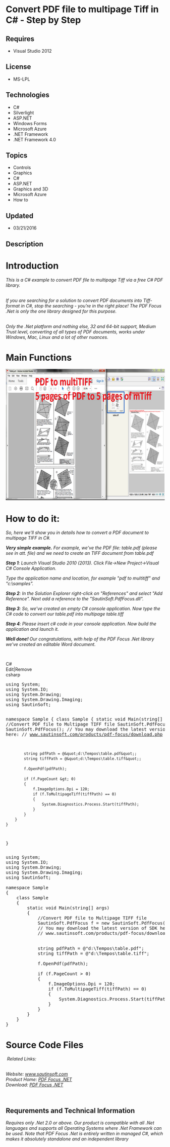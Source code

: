 # Convert PDF file to multipage Tiff in C# - Step by Step
## Requires
- Visual Studio 2012
## License
- MS-LPL
## Technologies
- C#
- Silverlight
- ASP.NET
- Windows Forms
- Microsoft Azure
- .NET Framework
- .NET Framework 4.0
## Topics
- Controls
- Graphics
- C#
- ASP.NET
- Graphics and 3D
- Microsoft Azure
- How to
## Updated
- 03/21/2016
## Description

<h1>Introduction</h1>
<p><em>This is a C# example to convert PDF file to multipage Tiff via a free C# PDF library.</em></p>
<p><em><br>
If you are searching for a solution to convert PDF documents into Tiff-format in C#, stop the searching - you're in the right place! The PDF Focus .Net is only the one library designed for this purpose.</em></p>
<p><em><br>
Only the .Net platform and nothing else, 32 and 64-bit support, Medium Trust level, converting of all types of PDF documents, works under Windows, Mac, Linux and a lot of other nuances</em><em>.</em></p>
<h1><strong>Main Functions</strong></h1>
<p><em><img id="149806" src="149806-pdf_to_tiff.png" alt="" width="700" height="414"></em></p>
<h1>How to do it:</h1>
<p><em>So, here we'll show you in details how to convert a PDF document to multipage TIFF in C#.</em></p>
<p><em><strong><span class="blue12b">Very simple example.</span></strong>&nbsp;For example, we've the PDF file: table.pdf (please see in att. file) and we need to create an TIFF document from table.pdf</em></p>
<p><em><span class="blue12b"><strong>Step 1</strong>:</span>&nbsp;Launch Visual Studio 2010 (2013). Click File-&gt;New Project-&gt;Visual C# Console Application.</em></p>
<p><em>Type the application name and location, for example &quot;pdf to multitiff&quot; and &quot;c:\samples&quot;.</em></p>
<p><em><span class="blue12b"><strong>Step 2</strong>:</span>&nbsp;In the Solution Explorer right-click on &quot;References&quot; and select &quot;Add Reference&quot;. Next add a reference to the &quot;SautinSoft.PdfFocus.dll&quot;</em><em>.</em></p>
<p><em><span class="blue12b"><strong>Step 3</strong>:</span>&nbsp;So, we've created an empty C# console application. Now type the C# code to convert our table.pdf into multipage table.tiff</em></p>
<p><em><strong>Step 4</strong>: Please insert c# code in your console application.&nbsp;Now build the application and launch it.</em></p>
<p><em><strong><span class="blue12b">Well done!</span>&nbsp;</strong>Our congratulations, with help of the PDF Focus .Net library we've created an editable Word document.</em></p>
<p>&nbsp;</p>
<div class="scriptcode">
<div class="pluginEditHolder" pluginCommand="mceScriptCode">
<div class="title"><span>C#</span></div>
<div class="pluginLinkHolder"><span class="pluginEditHolderLink">Edit</span>|<span class="pluginRemoveHolderLink">Remove</span></div>
<span class="hidden">csharp</span>
<pre class="hidden">using System;
using System.IO;
using System.Drawing;
using System.Drawing.Imaging;
using SautinSoft;

namespace Sample
{
    class Sample
    {
        static void Main(string[] args)
        {
            //Convert PDF file to Multipage TIFF file
            SautinSoft.PdfFocus f = new SautinSoft.PdfFocus();
            // You may download the latest version of SDK here: 
            // www.sautinsoft.com/products/pdf-focus/download.php 


            string pdfPath = @&quot;d:\Tempos\table.pdf&quot;;
            string tiffPath = @&quot;d:\Tempos\table.tiff&quot;;

            f.OpenPdf(pdfPath);

            if (f.PageCount &gt; 0)
            {
                f.ImageOptions.Dpi = 120;
                if (f.ToMultipageTiff(tiffPath) == 0)
                {
                    System.Diagnostics.Process.Start(tiffPath);
                }
            }
        }
    }
}
</pre>
<div class="preview">
<pre class="csharp"><span class="cs__keyword">using</span>&nbsp;System;&nbsp;
<span class="cs__keyword">using</span>&nbsp;System.IO;&nbsp;
<span class="cs__keyword">using</span>&nbsp;System.Drawing;&nbsp;
<span class="cs__keyword">using</span>&nbsp;System.Drawing.Imaging;&nbsp;
<span class="cs__keyword">using</span>&nbsp;SautinSoft;&nbsp;
&nbsp;
<span class="cs__keyword">namespace</span>&nbsp;Sample&nbsp;
{&nbsp;
&nbsp;&nbsp;&nbsp;&nbsp;<span class="cs__keyword">class</span>&nbsp;Sample&nbsp;
&nbsp;&nbsp;&nbsp;&nbsp;{&nbsp;
&nbsp;&nbsp;&nbsp;&nbsp;&nbsp;&nbsp;&nbsp;&nbsp;<span class="cs__keyword">static</span>&nbsp;<span class="cs__keyword">void</span>&nbsp;Main(<span class="cs__keyword">string</span>[]&nbsp;args)&nbsp;
&nbsp;&nbsp;&nbsp;&nbsp;&nbsp;&nbsp;&nbsp;&nbsp;{&nbsp;
&nbsp;&nbsp;&nbsp;&nbsp;&nbsp;&nbsp;&nbsp;&nbsp;&nbsp;&nbsp;&nbsp;&nbsp;<span class="cs__com">//Convert&nbsp;PDF&nbsp;file&nbsp;to&nbsp;Multipage&nbsp;TIFF&nbsp;file</span>&nbsp;
&nbsp;&nbsp;&nbsp;&nbsp;&nbsp;&nbsp;&nbsp;&nbsp;&nbsp;&nbsp;&nbsp;&nbsp;SautinSoft.PdfFocus&nbsp;f&nbsp;=&nbsp;<span class="cs__keyword">new</span>&nbsp;SautinSoft.PdfFocus();&nbsp;
&nbsp;&nbsp;&nbsp;&nbsp;&nbsp;&nbsp;&nbsp;&nbsp;&nbsp;&nbsp;&nbsp;&nbsp;<span class="cs__com">//&nbsp;You&nbsp;may&nbsp;download&nbsp;the&nbsp;latest&nbsp;version&nbsp;of&nbsp;SDK&nbsp;here:&nbsp;</span>&nbsp;
&nbsp;&nbsp;&nbsp;&nbsp;&nbsp;&nbsp;&nbsp;&nbsp;&nbsp;&nbsp;&nbsp;&nbsp;<span class="cs__com">//&nbsp;www.sautinsoft.com/products/pdf-focus/download.php&nbsp;</span>&nbsp;
&nbsp;
&nbsp;
&nbsp;&nbsp;&nbsp;&nbsp;&nbsp;&nbsp;&nbsp;&nbsp;&nbsp;&nbsp;&nbsp;&nbsp;<span class="cs__keyword">string</span>&nbsp;pdfPath&nbsp;=&nbsp;@<span class="cs__string">&quot;d:\Tempos\table.pdf&quot;</span>;&nbsp;
&nbsp;&nbsp;&nbsp;&nbsp;&nbsp;&nbsp;&nbsp;&nbsp;&nbsp;&nbsp;&nbsp;&nbsp;<span class="cs__keyword">string</span>&nbsp;tiffPath&nbsp;=&nbsp;@<span class="cs__string">&quot;d:\Tempos\table.tiff&quot;</span>;&nbsp;
&nbsp;
&nbsp;&nbsp;&nbsp;&nbsp;&nbsp;&nbsp;&nbsp;&nbsp;&nbsp;&nbsp;&nbsp;&nbsp;f.OpenPdf(pdfPath);&nbsp;
&nbsp;
&nbsp;&nbsp;&nbsp;&nbsp;&nbsp;&nbsp;&nbsp;&nbsp;&nbsp;&nbsp;&nbsp;&nbsp;<span class="cs__keyword">if</span>&nbsp;(f.PageCount&nbsp;&gt;&nbsp;<span class="cs__number">0</span>)&nbsp;
&nbsp;&nbsp;&nbsp;&nbsp;&nbsp;&nbsp;&nbsp;&nbsp;&nbsp;&nbsp;&nbsp;&nbsp;{&nbsp;
&nbsp;&nbsp;&nbsp;&nbsp;&nbsp;&nbsp;&nbsp;&nbsp;&nbsp;&nbsp;&nbsp;&nbsp;&nbsp;&nbsp;&nbsp;&nbsp;f.ImageOptions.Dpi&nbsp;=&nbsp;<span class="cs__number">120</span>;&nbsp;
&nbsp;&nbsp;&nbsp;&nbsp;&nbsp;&nbsp;&nbsp;&nbsp;&nbsp;&nbsp;&nbsp;&nbsp;&nbsp;&nbsp;&nbsp;&nbsp;<span class="cs__keyword">if</span>&nbsp;(f.ToMultipageTiff(tiffPath)&nbsp;==&nbsp;<span class="cs__number">0</span>)&nbsp;
&nbsp;&nbsp;&nbsp;&nbsp;&nbsp;&nbsp;&nbsp;&nbsp;&nbsp;&nbsp;&nbsp;&nbsp;&nbsp;&nbsp;&nbsp;&nbsp;{&nbsp;
&nbsp;&nbsp;&nbsp;&nbsp;&nbsp;&nbsp;&nbsp;&nbsp;&nbsp;&nbsp;&nbsp;&nbsp;&nbsp;&nbsp;&nbsp;&nbsp;&nbsp;&nbsp;&nbsp;&nbsp;System.Diagnostics.Process.Start(tiffPath);&nbsp;
&nbsp;&nbsp;&nbsp;&nbsp;&nbsp;&nbsp;&nbsp;&nbsp;&nbsp;&nbsp;&nbsp;&nbsp;&nbsp;&nbsp;&nbsp;&nbsp;}&nbsp;
&nbsp;&nbsp;&nbsp;&nbsp;&nbsp;&nbsp;&nbsp;&nbsp;&nbsp;&nbsp;&nbsp;&nbsp;}&nbsp;
&nbsp;&nbsp;&nbsp;&nbsp;&nbsp;&nbsp;&nbsp;&nbsp;}&nbsp;
&nbsp;&nbsp;&nbsp;&nbsp;}&nbsp;
}&nbsp;
</pre>
</div>
</div>
</div>
<h1>Source Code Files</h1>
<p>&nbsp;<em>Related Links:</em></p>
<div><em><br>
Website:&nbsp;<a href="http://www.sautinsoft.com/">www.sautinsoft.com</a><br>
Product Home:&nbsp;<a href="http://sautinsoft.com/products/pdf-focus/index.php">PDF Focus .NET</a><br>
Download:&nbsp;<a href="http://sautinsoft.com/thankyou.php?download=pdf_focus_net.zip">PDF Focus .NET</a></em></div>
<p>&nbsp;</p>
<h2 class="H2Text">Requrements and Technical Information</h2>
<p class="CommonText"><em>Requires only .Net 2.0 or above. Our product is compatible with all .Net languages and supports all Operating Systems where .Net Framework can be used. Note that PDF Focus .Net is entirely written in managed C#, which makes it absolutely
 standalone and an independent library</em></p>
